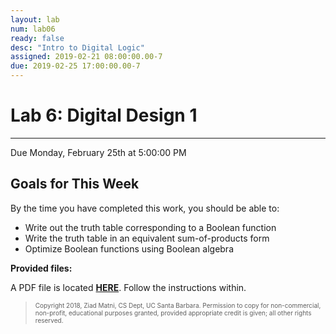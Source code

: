 ```yaml
---
layout: lab
num: lab06
ready: false
desc: "Intro to Digital Logic"
assigned: 2019-02-21 08:00:00.00-7
due: 2019-02-25 17:00:00.00-7
---
```

<h1>Lab 6: Digital Design 1</h1>
<hr>
<p>Due Monday, February 25th at 5:00:00 PM</p>

<h2>Goals for This Week</h2>
<p>By the time you have completed this work, you should be able to:</p>
<ul>
  <li>Write out the truth table corresponding to a Boolean function</li>
  <li>Write the truth table in an equivalent sum-of-products form</li>
  <li>Optimize Boolean functions using Boolean algebra</li>
</ul>

<b>Provided files:</b>
<p>A PDF file is located <a href="assignment06.pdf"><b>HERE</b></a>. Follow the instructions within.


<blockquote>
  <p><font size="1">
  Copyright 2018, Ziad Matni, CS Dept, UC Santa Barbara. Permission to copy for non-commercial, non-profit, educational purposes granted, provided appropriate credit is given;  all other rights reserved.
  </font></p>
</blockquote>

